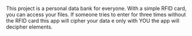 This project is a personal data bank for everyone. With a simple RFID card, you can access your files. If someone tries to enter for three times without the  RFID card this app will cipher your data e only with YOU the app will decipher elements. 
